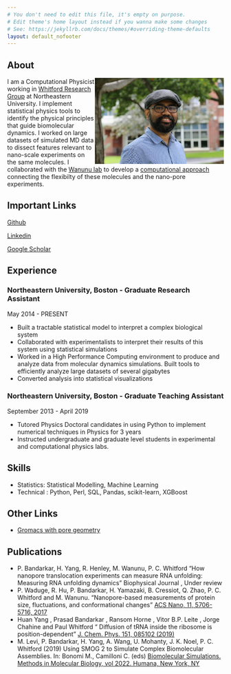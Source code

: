 ```yaml
---
# You don't need to edit this file, it's empty on purpose.
# Edit theme's home layout instead if you wanna make some changes
# See: https://jekyllrb.com/docs/themes/#overriding-theme-defaults
layout: default_nofooter
---
```



## About

<img align='right' height='200' width='300' src="./assets/prasad.jpg"/>

I am a Computational Physicist working in [Whitford Research Group](https://web.northeastern.edu/whitford/) at Northeastern University. I implement statistical physics tools to identify the physical principles that guide biomolecular dynamics. I worked on large datasets of simulated MD data to dissect features relevant to nano-scale experiments on the same molecules. I collaborated with the [Wanunu lab](http://www.northeastern.edu/wanunu/) to develop a [computational approach](https://github.com/prasadbandarkar/gromacs) connecting the flexibilty of these molecules and the nano-pore experiments.

## Important Links

[Github](https://github.com/prasadbandarkar)


[Linkedin](https://www.linkedin.com/in/prasad-bandarkar/)


[Google Scholar](https://scholar.google.com/citations?user=ityv7NsAAAAJ&hl=en&authuser=1)


## Experience

### Northeastern University, Boston - Graduate Research Assistant
May 2014 - PRESENT
* Built a tractable statistical model to interpret a complex biological system
* Collaborated with experimentalists to interpret their results of this system using statistical simulations
* Worked in a High Performance Computing environment to produce and analyze data from molecular dynamics simulations. Built tools to efficiently analyze large datasets of several gigabytes
* Converted analysis into statistical visualizations

### Northeastern University, Boston - Graduate Teaching Assistant
September 2013 - April 2019
* Tutored Physics Doctoral candidates in using Python to implement numerical techniques in Physics for 3 years
* Instructed undergraduate and graduate level students in experimental and computational physics labs.

## Skills

* Statistics: Statistical Modelling, Machine Learning
* Technical : Python, Perl, SQL, Pandas, scikit-learn, XGBoost

## Other Links

* [Gromacs with pore geometry](https://github.com/prasadbandarkar/gromacs)

## Publications

* P. Bandarkar, H. Yang, R. Henley, M. Wanunu, P. C. Whitford “How nanopore translocation experiments can measure RNA unfolding: Measuring RNA unfolding dynamics” Biophysical Journal , Under review
* P. Waduge, R. Hu, P. Bandarkar, H. Yamazaki, B. Cressiot, Q. Zhao, P. C. Whitford and M. Wanunu. “Nanopore-based measurements of protein size, fluctuations, and conformational changes” [ACS Nano, 11, 5706-5716, 2017](https://pubs.acs.org/doi/10.1021/acsnano.7b01212)
* Huan Yang , Prasad Bandarkar , Ransom Horne , Vitor B.P. Leite , Jorge Chahine and Paul Whitford “ Diffusion of  tRNA inside the ribosome is position-dependent” [J. Chem. Phys. 151, 085102 (2019)](https://doi.org/10.1063/1.5113814)
* M. Levi, P. Bandarkar, H. Yang, A. Wang, U. Mohanty, J. K. Noel, P. C. Whitford  (2019) Using SMOG 2 to Simulate Complex Biomolecular Assemblies. In: Bonomi M., Camilloni C. (eds) [Biomolecular Simulations. Methods in Molecular Biology, vol 2022. Humana, New York, NY](https://www.biorxiv.org/content/10.1101/371617v1.full)

